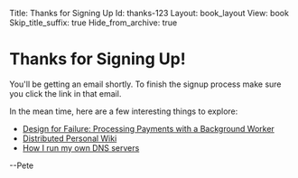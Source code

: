 Title: Thanks for Signing Up
Id: thanks-123
Layout: book_layout
View: book
Skip_title_suffix: true
Hide_from_archive: true

# Thanks for Signing Up!

You'll be getting an email shortly. To finish the signup process make sure you click the link in that email.

In the mean time, here are a few interesting things to explore:

* [Design for Failure: Processing Payments with a Background Worker](/2013-05-30-design-for-failure-processing-payments-with-a-background-worker.html)
* [Distributed Personal Wiki](/2013-05-10-git-backed-personal-markdown-wiki.html)
* [How I run my own DNS servers](/2012-12-31-how-i-run-my-own-dns.html)

--Pete
